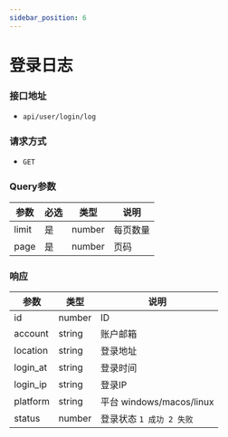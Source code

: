 ```yaml
---
sidebar_position: 6
---
```


# 登录日志

### 接口地址
- `api/user/login/log`

### 请求方式
- `GET`

### Query参数
|参数|必选|类型|说明|
|----|----|----|----|
|limit|是|number|每页数量|
|page|是|number|页码|

### 响应
|参数|类型|说明|
|----|----|----|
|id|number|ID|
|account|string|账户邮箱|
|location|string|登录地址|
|login_at|string|登录时间|
|login_ip|string|登录IP|
|platform|string|平台 windows/macos/linux|
|status|number|登录状态 `1 成功 2 失败`|